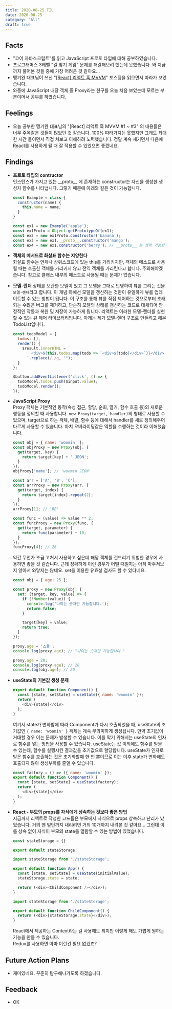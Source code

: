 ```yaml
---
title: 2020-08-25 TIL
date: 2020-08-25
category: "All"
draft: true
---
```


## Facts

- "코어 자바스크립트"를 읽고 JavaScript 프로토 타입에 대해 공부하였습니다.
- 프로그래머스 3레벨 "길 찾기 게임" 문제를 해결해보려 했는데 못했습니다. 와 지금까지 풀어본 것들 중에 가장 어려운 것 같아요...
- 맹기완 대표님이 쓰신 "[[React] 리액트 훅 MVVM](https://www.bsidesoft.com/8267)" 포스팅을 읽으면서 따라가 보았습니다.
- 와중에 JavaScript 내장 객체 중 Proxy라는 친구를 오늘 처음 보았는데 모르는 부분이어서 공부를 하였습니다.

## Feelings

- 오늘 공부한 맹기완 대표님의 "[React] 리액트 훅 MVVM #1 ~ #3" 의 내용들은 너무 주옥같은 것들이 많았던 것 같습니다. 100% 따라가지는 못했지만 그래도 최대한 시간 들이면서 직접 쳐보고 이해하려 노력했습니다. 정말 계속 새기면서 다음에 React를 사용하게 될 때 잘 적용할 수 있었으면 좋겠네요.

## Findings

- **프로토 타입의 contructor**  
  인스턴스가 가지고 있는 \_\_proto\_\_ 에 존재하는 constructor는 자신을 생성한 생성자 함수를 나타냅니다. 그렇기 때문에 아래와 같은 것이 가능합니다.

    ```javascript
    const Example = class {
      constructor(name) {
        this.name = name;
      }
    }

    const ex1 = new Example('apple');
    const ex1Proto = Object.getPrototypeOf(ex1);
    const ex2 = new ex1Proto.constructor('banana');
    const ex3 = new ex1.__proto__.constructor('mango');
    const ex4 = new ex1.constructor('berry'); // __proto__ 는 생략 가능한 프로퍼티
    ```

- **객체의 메서드로 화살표 함수는 지양한다**  
  화살표 함수는 언제나 상위스코프에 있는 this를 가리키지만, 객체의 메소드로 사용될 때는 호출한 객체를 가리키지 않고 전역 객체를 가리킨다고 합니다. 주의해야겠습니다. 참고로 클래스 내부의 메소드로 사용될 때는 문제가 없습니다.
- **모델-렌더**
  상태를 보관한 모델이 있고 그 모델을 그대로 반영하여 뷰를 그리는 것을 `모델-렌더`라고 합니다. 이 개념 하에선 모델을 갱신하는 것만이 유일하게 뷰를 업데이트할 수 있는 방법이 됩니다. 이 구조를 통해 뷰를 직접 제어하는 것으로부터 초래되는 수많은 버그를 제거하고, 단순히 모델의 상태를 갱신하는 코드로 대체되어 안정적인 작동과 복원 및 저장이 가능하게 됩니다. 리액트는 이러한 모델-렌더를 실현할 수 있는 뷰 제어 라이브러리입니다. 아래는 제가 모델-렌더 구조로 만들려고 해본 TodoList입니다.

    ```javascript
    const todoModel = {
      todos: [],
      render() {
        $result.innerHTML = `
            <div>${this.todos.map(todo => `<div>${todo}</div>`)}</div>
          `.replace(/,/g, "");
      }
    };

    $button.addEventListener('click', () => {
      todoModel.todos.push($input.value);
      todoModel.render();
    });
    ```

- **JavaScript Proxy**  
  Proxy 객체는 기본적인 동작(속성 접근, 할당, 순회, 열거, 함수 호출 등)의 새로운 행동을 정의할 때 사용합니다. `new Proxy(target, handler)`의 형태로 사용할 수 있으며, target으로 하는 객체, 배열, 함수 등에 대해서 handler를 새로 정의해주어 다르게 사용할 수 있습니다. 마치 오버라이딩같은 역할을 수행하는 것이라 이해했습니다.

    ```javascript
    const obj = { name: 'woomin' };
    const objProxy = new Proxy(obj, {
      get(target, key) {
        return target[key] + ' JEON';
      }
    });
    objProxy['name']; // 'woomin JEON'

    const arr = ['A', 'B', 'C'];
    const arrProxy = new Proxy(arr, {
      get(target, index) {
        return target[index].repeat(2);
      }
    });
    arrProxy[1]; // 'BB'

    const func = (value) => value ** 2;
    const funcProxy = new Proxy(func, {
      get(target, parameter) {
        return func(parameter) + 10;
      }
    });
    funcProxy[4]; // 26
    ```
  
    약간 무언가 조금 고쳐서 사용하고 싶은데 해당 객체를 건드리기 위험한 경우에 사용하면 좋을 것 같습니다. 근데 정확하게 이런 경우가 어떨 때일지는 아직 마주쳐보지 않아서 와닿지는 않네요. set을 이용한 유효성 검사도 할 수 있다네요.

    ```javascript
    const obj = { age: 25 };

    const proxy = new Proxy(obj, {
      set: (target, key, value) => {
        if (!Number(value)) {
          console.log('나이는 숫자만 가능합니다.');
          return false;
        }

        target[key] = value;
        return true;
      }
    });

    proxy.age = '스물';
    console.log(proxy.age); // "나이는 숫자만 가능합니다."

    proxy.age = 20;
    console.log(proxy.age); // 20
    console.log(obj.age); // 20
    ```

- **useState의 기본값 생성 문제**  

    ```javascript
    export default function Component() {
      const [state, setState] = useState({ name: 'woomin' });
      return (
        <div>{state}</div>
      );
    }
    ```

    여기서 state가 변화함에 따라 Component가 다시 호출되었을 때, useState의 초기값인 `{ name: 'woomin' }` 객체는 계속 무의미하게 생성됩니다. 만약 초기값이 거대할 경우 이는 문제가 발생할 수 있습니다. 이를 막기 위해서는 useState의 인자로 함수를 넣는 방법을 사용할 수 있습니다. useState는 값 이외에도 함수를 받을 수 있는데, 함수를 실행시킨 결과값을 초기값으로 할당합니다. useState가 인자로 받은 함수를 호출하는 것은 초기화할때 한 번 뿐이므로 이는 이후 state가 변화해도 호출되지 않아 생성부하를 줄일 수 있습니다.

    ```javascript
    const factory = () => ({ name: 'woomin' });
    export default function Component() {
      const [state, setState] = useState(factory);
      return (
        <div>{state}</div>
      );
    }
    ```

- **React - 부모의 props를 자식에게 상속하는 것보다 좋은 방법**  
  지금까지 리액트로 작성한 코드들은 부모에서 자식으로 props 상속하고 난리가 났었습니다. 거의 맨 밑단까지 내리려면 거의 10개까지 내려본 것 같아요... 그런데 이를 상속 없이 자식이 부모의 state를 열람할 수 있는 방법이 있었습니다.

    ```javascript
    const stateStorage = {}

    export default stateStorage;
    ```

    ```javascript
    import stateStorage from './stateStorage';

    export default function App() {
      const [state, setState] = useState(initialValue);
      stateStorage.state = state;

      return (<div><ChildComponent /></div>);
    }
    ```

    ```javascript
    import stateStorage from './stateStorage';

    export default function ChildComponent() {
      return (<div>{stateStorage.state}</div>);
    }
    ```

    React에서 제공하는 Context라는 걸 사용해도 되지만 이렇게 해도 가볍게 원하는 기능을 만들 수 있습니다.  
    Redux를 사용하면 아마 이런건 필요 없겠죠?

## Future Action Plans

- 재미있네요. 꾸준히 탐구해나가도록 하겠습니다.

## Feedback

- OK
